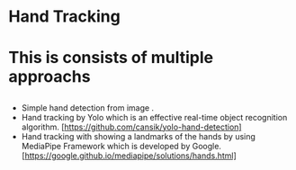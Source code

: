 # Hand Tracking <h1>  
# This is consists of multiple approachs <h2> 
 * Simple hand detection from image . 
 * Hand tracking by Yolo which  is an effective real-time object recognition algorithm. [https://github.com/cansik/yolo-hand-detection]
 * Hand tracking with showing a landmarks of the hands by using MediaPipe  Framework which is developed by Google. [https://google.github.io/mediapipe/solutions/hands.html]
  
